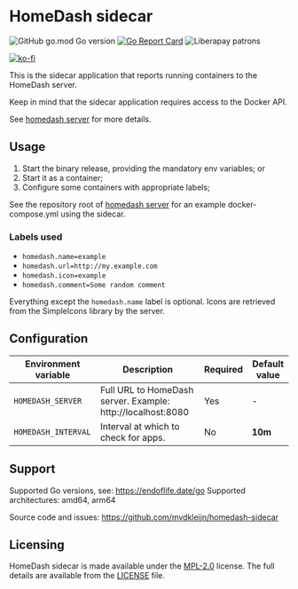 # HomeDash sidecar

![GitHub go.mod Go version](https://img.shields.io/github/go-mod/go-version/mvdkleijn/homedash-sidecar?style=for-the-badge)
[![Go Report Card](https://goreportcard.com/badge/github.com/mvdkleijn/homedash-sidecar?style=for-the-badge)](https://goreportcard.com/report/github.com/mvdkleijn/homedash-sidecar)
![Liberapay patrons](https://img.shields.io/liberapay/patrons/mvdkleijn?style=for-the-badge)

[![ko-fi](https://ko-fi.com/img/githubbutton_sm.svg)](https://ko-fi.com/O4O7H6C73)

This is the sidecar application that reports running containers to the HomeDash server.

Keep in mind that the sidecar application requires access to the Docker API.

See [homedash server](https://github.com/mvdkleijn/homedash) for more details.

## Usage

1) Start the binary release, providing the mandatory env variables; or
2) Start it as a container;
3) Configure some containers with appropriate labels;

See the repository root of [homedash server](https://github.com/mvdkleijn/homedash) for an example docker-compose.yml using the sidecar.

### Labels used

- `homedash.name=example`
- `homedash.url=http://my.example.com`
- `homedash.icon=example`
- `homedash.comment=Some random comment`

Everything except the `homedash.name` label is optional. Icons are retrieved from the SimpleIcons library by the server.

## Configuration

| Environment variable | Description | Required | Default value |
| -------------------- | ----------- | -------- | ------------- |
| `HOMEDASH_SERVER`    | Full URL to HomeDash server. Example: http://localhost:8080 | Yes | - |
| `HOMEDASH_INTERVAL`  | Interval at which to check for apps. | No | **10m** |

## Support

Supported Go versions, see: https://endoflife.date/go
Supported architectures: amd64, arm64

Source code and issues: https://github.com/mvdkleijn/homedash-sidecar

## Licensing

HomeDash sidecar is made available under the [MPL-2.0](https://choosealicense.com/licenses/mpl-2.0/)
license. The full details are available from the [LICENSE](/LICENSE) file.